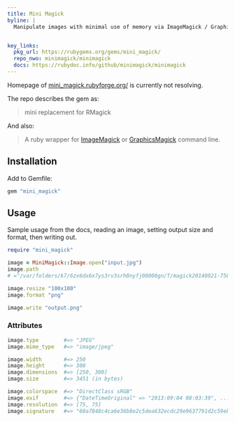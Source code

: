 ```yaml
---
title: Mini Magick
byline: | 
  Manipulate images with minimal use of memory via ImageMagick / GraphicsMagick


key_links:
  pkg_url: https://rubygems.org/gems/mini_magick/
  repo_nwo: minimagick/minimagick
  docs: https://rubydoc.info/github/minimagick/minimagick
---
```


Homepage of [mini_magick.rubyforge.org/](https://mini_magick.rubyforge.org/) is currently not resolving.

The repo describes the gem as:

> mini replacement for RMagick 

And also:

> A ruby wrapper for [ImageMagick][] or [GraphicsMagick][] command line.

[ImageMagick]: https://imagemagick.org/
[GraphicsMagick]: http://www.graphicsmagick.org/


## Installation

Add to Gemfile:

```ruby
gem "mini_magick"
```


## Usage

Sample usage from the docs, reading an image, setting output size and format, then writing out.

```ruby
require "mini_magick"

image = MiniMagick::Image.open("input.jpg")
image.path 
# ="/var/folders/k7/6zx6dx6x7ys3rv3srh0nyfj00000gn/T/magick20140921-75881-1yho3zc.jpg"

image.resize "100x100"
image.format "png"

image.write "output.png"
```

### Attributes

```ruby
image.type        #=> "JPEG"
image.mime_type   #=> "image/jpeg"

image.width       #=> 250
image.height      #=> 300
image.dimensions  #=> [250, 300]
image.size        #=> 3451 (in bytes)

image.colorspace  #=> "DirectClass sRGB"
image.exif        #=> {"DateTimeOriginal" => "2013:09:04 08:03:39", ...}
image.resolution  #=> [75, 75]
image.signature   #=> "60a7848c4ca6e36b8e2c5dea632ecdc29e9637791d2c59ebf7a54c0c6a74ef7e"
```
